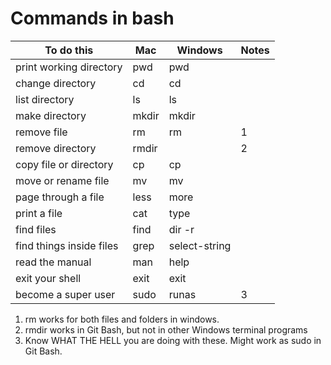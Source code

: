 Commands in bash
================

| To do this               | Mac   | Windows       | Notes |
|--------------------------|-------|---------------|-------|
| print working directory  | pwd   | pwd           |       |
| change directory         | cd    | cd            |       |
| list directory           | ls    | ls            |       |
| make directory           | mkdir | mkdir         |       |
| remove file              | rm    | rm            | 1     |
| remove directory         | rmdir |               | 2     |
| copy file or directory   | cp    | cp            |       |
| move or rename file      | mv    | mv            |       |
| page through a file      | less  | more          |       |
| print a file             | cat   | type          |       |
| find files               | find  | dir -r        |       |
| find things inside files | grep  | select-string |       |
| read the manual          | man   | help          |       |
| exit your shell          | exit  | exit          |       |
| become a super user      | sudo  | runas         | 3     |

1. rm works for both files and folders in windows.
2. rmdir works in Git Bash, but not in other Windows terminal programs
3. Know WHAT THE HELL you are doing with these. Might work as sudo in Git Bash.
